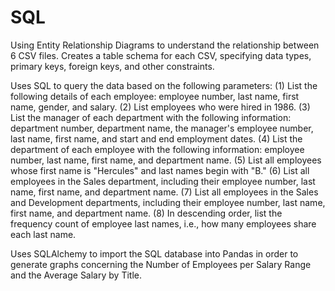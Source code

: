 # SQL 

Using Entity Relationship Diagrams to understand the relationship between 6 CSV files. Creates a table schema for each CSV, specifying data types, primary keys, foreign keys, and other constraints. 

Uses SQL to query the data based on the following parameters: 
(1) List the following details of each employee: employee number, last name, first name, gender, and salary.
(2) List employees who were hired in 1986.
(3) List the manager of each department with the following information: department number, department name, the manager's employee number, last name, first name, and start and end employment dates.
(4) List the department of each employee with the following information: employee number, last name, first name, and department name.
(5) List all employees whose first name is "Hercules" and last names begin with "B."
(6) List all employees in the Sales department, including their employee number, last name, first name, and department name.
(7) List all employees in the Sales and Development departments, including their employee number, last name, first name, and department name.
(8) In descending order, list the frequency count of employee last names, i.e., how many employees share each last name.

Uses SQLAlchemy to import the SQL database into Pandas in order to generate graphs concerning the Number of Employees per Salary Range and the Average Salary by Title. 
